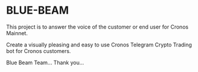 # BLUE-BEAM

This project is to answer the voice of the customer or end user for Cronos Mainnet.

Create a visually pleasing and easy to use Cronos Telegram Crypto Trading bot for Cronos customers.



Blue Beam Team... Thank you...
